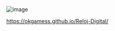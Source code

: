 
![image](https://user-images.githubusercontent.com/72168010/134005644-141a77df-1e2d-4075-b669-a1ac5010e33e.png)



https://okgamess.github.io/Reloj-Digital/
